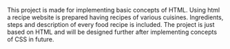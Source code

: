 This project is made for implementing basic concepts of HTML. Using html a recipe website is prepared having recipes of various cuisines. Ingredients, steps and 
description of every food recipe is included. The project is just based on HTML and will be designed further after implementing concepts of CSS in future.
